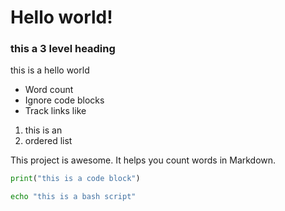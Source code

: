 # Hello world!

### this a 3 level heading

this is a hello world

- Word count
- Ignore code blocks
- Track links like

1. this is an
2. ordered list

This project is awesome. It helps you count words in Markdown.

```py
print("this is a code block")
```

```sh
echo "this is a bash script"
```
